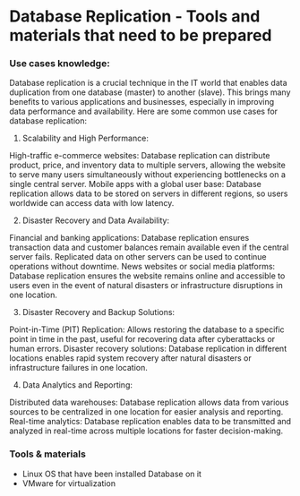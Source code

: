 # Database Replication - Tools and materials that need to be prepared

### Use cases knowledge:
<justify>
Database replication is a crucial technique in the IT world that enables data duplication from one database (master) to another (slave). This brings many benefits to various applications and businesses, especially in improving data performance and availability. Here are some common use cases for database replication:

1. Scalability and High Performance:

High-traffic e-commerce websites: Database replication can distribute product, price, and inventory data to multiple servers, allowing the website to serve many users simultaneously without experiencing bottlenecks on a single central server.
Mobile apps with a global user base: Database replication allows data to be stored on servers in different regions, so users worldwide can access data with low latency.

2. Disaster Recovery and Data Availability:

Financial and banking applications: Database replication ensures transaction data and customer balances remain available even if the central server fails. Replicated data on other servers can be used to continue operations without downtime.
News websites or social media platforms: Database replication ensures the website remains online and accessible to users even in the event of natural disasters or infrastructure disruptions in one location.

3. Disaster Recovery and Backup Solutions:

Point-in-Time (PIT) Replication: Allows restoring the database to a specific point in time in the past, useful for recovering data after cyberattacks or human errors.
Disaster recovery solutions: Database replication in different locations enables rapid system recovery after natural disasters or infrastructure failures in one location.

4. Data Analytics and Reporting:

Distributed data warehouses: Database replication allows data from various sources to be centralized in one location for easier analysis and reporting.
Real-time analytics: Database replication enables data to be transmitted and analyzed in real-time across multiple locations for faster decision-making.
</justify>

### Tools & materials
- Linux OS that have been installed Database on it
- VMware for virtualization 